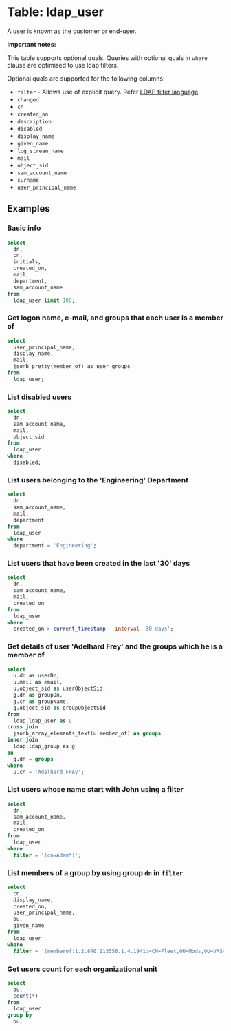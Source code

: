 # Table: ldap_user

A user is known as the customer or end-user.

**Important notes:**

This table supports optional quals. Queries with optional quals in `where` clause are optimised to use ldap filters.

Optional quals are supported for the following columns:

- `filter` - Allows use of explicit query. Refer [LDAP filter language](https://ldap.com/ldap-filters/)
- `changed`
- `cn`
- `created_on`
- `description`
- `disabled`
- `display_name`
- `given_name`
- `log_stream_name`
- `mail`
- `object_sid`
- `sam_account_name`
- `surname`
- `user_principal_name`

## Examples

### Basic info

```sql
select
  dn,
  cn,
  initials,
  created_on,
  mail,
  department,
  sam_account_name
from
  ldap_user limit 100;
```

### Get logon name, e-mail, and groups that each user is a member of

```sql
select
  user_principal_name,
  display_name,
  mail,
  jsonb_pretty(member_of) as user_groups
from
  ldap_user;
```

### List disabled users

```sql
select
  dn,
  sam_account_name,
  mail,
  object_sid
from
  ldap_user
where
  disabled;
```

### List users belonging to the 'Engineering' Department

```sql
select
  dn,
  sam_account_name,
  mail,
  department
from
  ldap_user
where
  department = 'Engineering';
```

### List users that have been created in the last '30' days

```sql
select
  dn,
  sam_account_name,
  mail,
  created_on
from
  ldap_user
where
  created_on > current_timestamp - interval '30 days';
```

### Get details of user 'Adelhard Frey' and the groups which he is a member of

```sql
select
  u.dn as userDn,
  u.mail as email,
  u.object_sid as userObjectSid,
  g.dn as groupDn,
  g.cn as groupName,
  g.object_sid as groupObjectSid
from
  ldap.ldap_user as u
cross join
  jsonb_array_elements_text(u.member_of) as groups
inner join
  ldap.ldap_group as g
on
  g.dn = groups
where
  u.cn = 'Adelhard Frey';
```

### List users whose name start with John using a filter

```sql
select
  dn,
  sam_account_name,
  mail,
  created_on
from
  ldap_user
where
  filter = '(cn=Adam*)';
```

### List members of a group by using group `dn` in `filter`

```sql
select
  cn,
  display_name,
  created_on,
  user_principal_name,
  ou,
  given_name
from
  ldap_user
where
  filter = '(memberof:1.2.840.113556.1.4.1941:=CN=Fleet,OU=Mods,OU=VASHI,DC=vashi,DC=turbot,DC=com)';
```

### Get users count for each organizational unit

```sql
select
  ou,
  count(*)
from
  ldap_user
group by
  ou;
```
